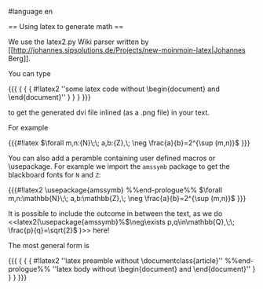 #language en

== Using latex to generate math ==

We use the latex2.py Wiki parser written by [[http://johannes.sipsolutions.de/Projects/new-moinmoin-latex|Johannes Berg]].

You can type 

{{{
{ { { #!latex2
''some latex code without \begin{document} and \end{document}'' 
} } }
}}}

to get the generated dvi file inlined (as a .png file) in your text. 

For example 

{{{#!latex
$\forall m,n:{N}\;\; a,b:{Z},\; \neg \frac{a}{b}=2^{\sup (m,n)}$
}}}

You can also add a peramble containing user defined macros or \usepackage. For example we import the `amssymb` package to get the blackboard fonts for `N` and `Z`:

{{{#!latex2
\usepackage{amssymb}
 %%end-prologue%%
$\forall m,n:\mathbb{N}\;\; a,b:\mathbb{Z},\; \neg \frac{a}{b}=2^{\sup (m,n)}$
}}}

It is possible to include the outcome in between the text, 
as we do <<latex2(\usepackage{amssymb}%$\neg\exists p,q\in\mathbb{Q},\;\; \frac{p}{q}=\sqrt{2}$ )>> here!

The most general form is

{{{
{ { { #!latex2
''latex preamble without \documentclass{article}''
 %%end-prologue%%
''latex body without \begin{document} and \end{document}'' 
} } }
}}}

